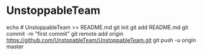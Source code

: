# UnstoppableTeam

echo # UnstoppableTeam >> README.md
git init
git add README.md
git commit -m "first commit"
git remote add origin https://github.com/UnstopableTeam/UnstoppableTeam.git
git push -u origin master
